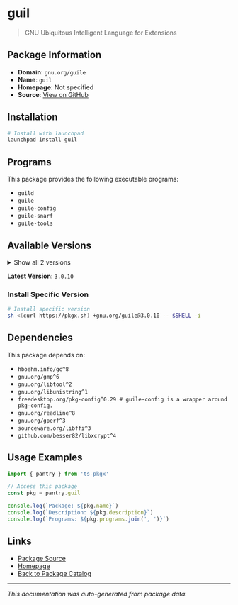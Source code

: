 # guil

> GNU Ubiquitous Intelligent Language for Extensions

## Package Information

- **Domain**: `gnu.org/guile`
- **Name**: `guil`
- **Homepage**: Not specified
- **Source**: [View on GitHub](https://github.com/pkgxdev/pantry/tree/main/projects/gnu.org/guile/package.yml)

## Installation

```bash
# Install with launchpad
launchpad install guil
```

## Programs

This package provides the following executable programs:

- `guild`
- `guile`
- `guile-config`
- `guile-snarf`
- `guile-tools`

## Available Versions

<details>
<summary>Show all 2 versions</summary>

- `3.0.10`, `3.0.9`

</details>

**Latest Version**: `3.0.10`

### Install Specific Version

```bash
# Install specific version
sh <(curl https://pkgx.sh) +gnu.org/guile@3.0.10 -- $SHELL -i
```

## Dependencies

This package depends on:

- `hboehm.info/gc^8`
- `gnu.org/gmp^6`
- `gnu.org/libtool^2`
- `gnu.org/libunistring^1`
- `freedesktop.org/pkg-config^0.29 # guile-config is a wrapper around pkg-config.`
- `gnu.org/readline^8`
- `gnu.org/gperf^3`
- `sourceware.org/libffi^3`
- `github.com/besser82/libxcrypt^4`

## Usage Examples

```typescript
import { pantry } from 'ts-pkgx'

// Access this package
const pkg = pantry.guil

console.log(`Package: ${pkg.name}`)
console.log(`Description: ${pkg.description}`)
console.log(`Programs: ${pkg.programs.join(', ')}`)
```

## Links

- [Package Source](https://github.com/pkgxdev/pantry/tree/main/projects/gnu.org/guile/package.yml)
- [Homepage](#)
- [Back to Package Catalog](../../../package-catalog.md)

---

*This documentation was auto-generated from package data.*

